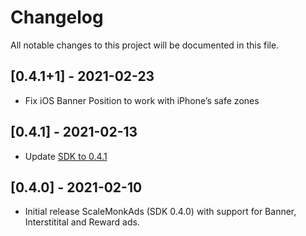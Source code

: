# Changelog
All notable changes to this project will be documented in this file.

## [0.4.1+1] - 2021-02-23
- Fix iOS Banner Position to work with iPhone’s safe zones

## [0.4.1] - 2021-02-13
- Update [SDK to 0.4.1](https://github.com/scalemonk/mediation-sdk-ios-framework/blob/master/CHANGELOG.md#041---2021-02-12)

## [0.4.0] - 2021-02-10
- Initial release ScaleMonkAds (SDK 0.4.0) with support for Banner, Interstitital and Reward ads.